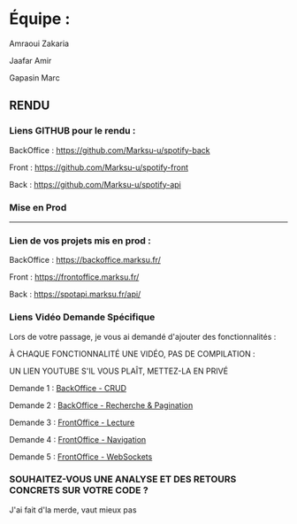 # Équipe :

Amraoui Zakaria

Jaafar Amir

Gapasin Marc

## RENDU

### Liens GITHUB pour le rendu :

BackOffice : https://github.com/Marksu-u/spotify-back

Front : https://github.com/Marksu-u/spotify-front

Back : https://github.com/Marksu-u/spotify-api

### Mise en Prod

---

### Lien de vos projets mis en prod :

BackOffice : https://backoffice.marksu.fr/

Front : https://frontoffice.marksu.fr/

Back : https://spotapi.marksu.fr/api/

### Liens Vidéo Demande Spécifique

Lors de votre passage, je vous ai demandé d'ajouter des fonctionnalités :

À CHAQUE FONCTIONNALITÉ UNE VIDÉO, PAS DE COMPILATION :

UN LIEN YOUTUBE S'IL VOUS PLAÎT, METTEZ-LA EN PRIVÉ

Demande 1 : [BackOffice - CRUD](https://youtu.be/4P0_RCTIMB4)

Demande 2 : [BackOffice - Recherche & Pagination](https://youtu.be/FQwNYmBZzMw)

Demande 3 : [FrontOffice - Lecture](https://youtu.be/-4vsOVK_zGw)

Demande 4 : [FrontOffice - Navigation](https://youtu.be/0vRKaioqfdQ)

Demande 5 : [FrontOffice - WebSockets](https://youtu.be/zJc5gVf8Skg)

### SOUHAITEZ-VOUS UNE ANALYSE ET DES RETOURS CONCRETS SUR VOTRE CODE ?

J'ai fait d'la merde, vaut mieux pas
